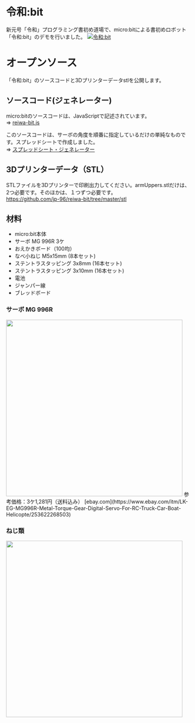 # 令和:bit

新元号「令和」プログラミング書初め道場で、micro:bitによる書初めロボット「令和:bit」のデモを行いました。
[![令和:bit](https://img.youtube.com/vi/2eLG0n90_rk/0.jpg)](https://www.youtube.com/watch?v=2eLG0n90_rk)


# オープンソース

「令和:bit」のソースコードと3Dプリンターデータstlを公開します。


## ソースコード(ジェネレーター)

micro:bitのソースコードは、JavaScriptで記述されています。  
⇒ [reiwa-bit.js](https://github.com/jp-96/reiwa-bit/blob/master/src/reiwa-bit.js)

このソースコードは、サーボの角度を順番に指定しているだけの単純なものです。スプレッドシートで作成しました。  
⇒ [スプレッドシート・ジェネレーター](https://github.com/jp-96/reiwa-bit/blob/master/src/%E4%BB%A4%E5%92%8C%E3%83%97%E3%83%AD%E3%83%83%E3%83%88.xlsx)


## 3Dプリンターデータ（STL）

STLファイルを3Dプリンターで印刷出力してください。armUppers.stlだけは、2つ必要です。そのほかは、１つずつ必要です。  
https://github.com/jp-96/reiwa-bit/tree/master/stl


## 材料

* micro:bit本体
* サーボ MG 996R 3ケ
* おえかきボード（100均）
* なべ小ねじ M5x15mm (8本セット)
* ステントラスタッピング 3x8mm (16本セット)
* ステントラスタッピング 3x10mm (16本セット)
* 電池
* ジャンパー線
* ブレッドボード


### サーボ MG 996R

<img src="https://raw.githubusercontent.com/jp-96/reiwa-bit/master/pic/servo.jpg" width="480">
参考価格：3ケ1,281円（送料込み）
[ebay.com](https://www.ebay.com/itm/LK-EG-MG996R-Metal-Torque-Gear-Digital-Servo-For-RC-Truck-Car-Boat-Helicopte/253622268503)


### ねじ類

<img src="https://raw.githubusercontent.com/jp-96/reiwa-bit/master/pic/screw.jpg" width="480">
